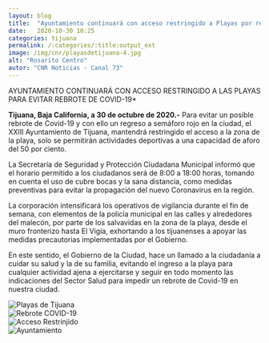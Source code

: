 ```yaml
---
layout: blog
title:  "Ayuntamiento continuará con acceso restringido a Playas por rebrote COVID-19"
date:   2020-10-30 10:25  
categories: tijuana
permalink: /:categories/:title:output_ext
image: /img/cnr/playasdetijuana-4.jpg
alt: "Rosarito Centro"
autor: "CNR Noticias - Canal 73"
---
```


 
AYUNTAMIENTO CONTINUARÁ CON ACCESO RESTRINGIDO A LAS PLAYAS PARA EVITAR REBROTE DE COVID-19*

**Tijuana, Baja California, a 30 de octubre de 2020.-** Para evitar un posible rebrote de Covid-19 y con ello un regreso a semáforo rojo en la ciudad, el XXIII Ayuntamiento de Tijuana, mantendrá restringido el acceso a la zona de la playa, solo se permitirán actividades deportivas a una capacidad de aforo del 50 por ciento.

La Secretaría de Seguridad y Protección Ciudadana Municipal informó que el horario permitido a los ciudadanos será de 8:00 a 18:00 horas, tomando en cuenta el uso de cubre bocas y la sana distancia, como medidas preventivas para evitar la propagación del nuevo Coronavirus en la región.

La corporación intensificará los operativos de vigilancia durante el fin de semana, con elementos de la policía municipal en las calles y alrededores del malecón, por parte de los salvavidas en la zona de la playa, desde el muro fronterizo hasta El Vigía, exhortando a los tijuanenses a apoyar las medidas precautorias implementadas por el Gobierno.

En este sentido, el Gobierno de la Ciudad, hace un llamado a la ciudadanía a cuidar su salud y la de su familia, evitando el ingreso a la playa para cualquier actividad ajena a ejercitarse y seguir en todo momento las indicaciones del Sector Salud para impedir un rebrote de Covid-19 en nuestra ciudad.

<div id="carouselExampleSlidesOnly" class="carousel slide" data-ride="carousel">
  <div class="carousel-inner">
    <div class="carousel-item active">
       <img class="d-block w-100" src="/img/cnr/playasdetiuana-2.jpg" loading="lazy"  alt="Playas de Tijuana">
    </div>
    <div class="carousel-item">
      <img class="d-block w-100" src="/img/cnr/playasdetijuana-4.jpg" loading="lazy"  alt="Rebrote COVID-19">
    </div>
     <div class="carousel-item">
      <img class="d-block w-100" src="/img/cnr/playasdetijuana-5.jpg" loading="lazy"  alt="Acceso Restrinjido">
    </div>
      <div class="carousel-item">
      <img class="d-block w-100" src="/img/cnr/playasdetijuana-6.jpg" loading="lazy"  alt="Ayuntamiento">
    </div>
  </div>
</div>